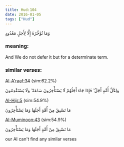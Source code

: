 ```yaml
---
title: Hud:104
date: 2016-01-05
tags: ["Hud"]
---
```

وَمَا نُؤَخِّرُهُ إِلَّا لِأَجَلٍ مَعْدُودٍ
### meaning: 
And We do not defer it but for a determinate term.
### similar verses: 

[Al-A'raaf:34](/7/34) (sim:62.2%)

وَلِكُلِّ أُمَّةٍ أَجَلٌ ۖ فَإِذَا جَاءَ أَجَلُهُمْ لَا يَسْتَأْخِرُونَ سَاعَةً ۖ وَلَا يَسْتَقْدِمُونَ

[Al-Hijr:5](/15/5) (sim:54.9%)

مَا تَسْبِقُ مِنْ أُمَّةٍ أَجَلَهَا وَمَا يَسْتَأْخِرُونَ

[Al-Muminoon:43](/23/43) (sim:54.9%)

مَا تَسْبِقُ مِنْ أُمَّةٍ أَجَلَهَا وَمَا يَسْتَأْخِرُونَ

our AI can't find any similar verses

